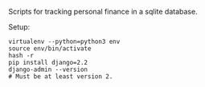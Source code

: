 Scripts for tracking personal finance in a sqlite database.

Setup:

    virtualenv --python=python3 env
    source env/bin/activate
    hash -r
    pip install django=2.2
    django-admin --version
    # Must be at least version 2.
